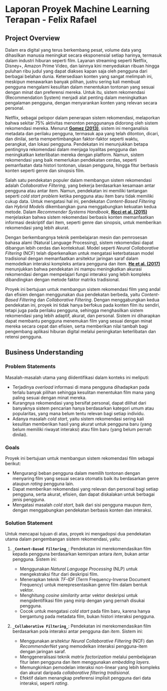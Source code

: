 # Laporan Proyek Machine Learning Terapan - Felix Rafael
## Project Overview
Dalam era digital yang terus berkembang pesat, volume data yang dihasilkan manusia meningkat secara eksponensial setiap harinya, termasuk dalam industri hiburan seperti film. Layanan streaming seperti Netflix, Disney+, Amazon Prime Video, dan lainnya kini menyediakan ribuan hingga puluhan ribu judul yang dapat diakses kapan saja oleh pengguna dari berbagai belahan dunia. Ketersediaan konten yang sangat melimpah ini, meskipun menawarkan banyak pilihan, justru sering kali membuat pengguna mengalami kesulitan dalam menentukan tontonan yang sesuai dengan minat dan preferensi mereka. Untuk itu, sistem rekomendasi (Recommendation System) menjadi alat penting dalam meningkatkan pengalaman pengguna, dengan menyarankan konten yang relevan secara personal.

Netflix, sebagai pelopor dalam penerapan sistem rekomendasi, melaporkan bahwa sekitar 75% aktivitas menonton penggunanya didorong oleh sistem rekomendasi mereka. Menurut **[Gomez (2013)](https://www.wired.com/2013/08/qq-netflix-algorithm)**, sistem ini menganalisis metadata dan perilaku pengguna, termasuk apa yang telah ditonton, dicari, dan dinilai, serta mempertimbangkan faktor-faktor seperti waktu, perangkat, dan lokasi pengguna. Pendekatan ini menunjukkan betapa pentingnya rekomendasi dalam menjaga loyalitas pengguna dan meningkatkan keterlibatan mereka dengan platform. Namun, sistem rekomendasi yang baik memerlukan pendekatan cerdas, seperti pemanfaatan data histori tontonan, ulasan pengguna, hingga fitur berbasis konten seperti genre dan sinopsis film.

Salah satu pendekatan populer dalam membangun sistem rekomendasi adalah _Collaborative Filtering_, yang bekerja berdasarkan kesamaan antar pengguna atau antar item. Namun, pendekatan ini memiliki tantangan seperti _cold start problem_ ketika pengguna atau item baru tidak memiliki cukup data. Untuk mengatasi hal ini, pendekatan _Content-Based Filtering_ dan _Hybrid Models_ dikembangkan guna menggabungkan kekuatan kedua metode. Dalam _Recommender Systems Handbook_, **[Ricci et al. (2015)](https://link.springer.com/book/10.1007/978-1-4899-7637-6)** menjelaskan bahwa sistem rekomendasi berbasis konten memanfaatkan informasi deskriptif dari item, seperti genre dan sinopsis, untuk memberikan rekomendasi yang lebih akurat. 

Dengan berkembangnya teknik pembelajaran mesin dan pemrosesan bahasa alami (Natural Language Processing), sistem rekomendasi dapat dibangun lebih cerdas dan kontekstual. Model seperti _Neural Collaborative Filtering_ (NCF) telah diperkenalkan untuk mengatasi keterbatasan model tradisional dengan memanfaatkan arsitektur jaringan saraf dalam memodelkan interaksi kompleks antara pengguna dan item. **[He et al. (2017)](https://doi.org/10.48550/arXiv.1708.05031)** menunjukkan bahwa pendekatan ini mampu meningkatkan akurasi rekomendasi dengan mempelajari fungsi interaksi yang lebih kompleks dibandingkan dengan metode faktor matriks tradisional.

Proyek ini bertujuan untuk membangun sistem rekomendasi film yang andal dan efisien dengan menggunakan dua pendekatan berbeda, yaitu _Content-Based Filtering_ dan _Collaborative Filtering_. Dengan menggabungkan kedua pendekatan ini, proyek ini tidak hanya berfokus pada konten film itu sendiri, tetapi juga pada perilaku pengguna, sehingga menghasilkan sistem rekomendasi yang lebih adaptif, akurat, dan personal. Sistem ini diharapkan dapat membantu pengguna menemukan film yang sesuai dengan minat mereka secara cepat dan efisien, serta memberikan nilai tambah bagi pengembang aplikasi hiburan digital melalui peningkatan keterlibatan dan retensi pengguna.

## Business Understanding
### Problem Statements
Masalah-masalah utama yang diidentifikasi dalam konteks ini meliputi:
- Terjadinya _overload_ informasi di mana pengguna dihadapkan pada terlalu banyak pilihan sehingga kesulitan menentukan film mana yang paling sesuai dengan minat mereka.
- Kurangnya rekomendasi yang bersifat personal, dapat dilihat dari banyaknya sistem pencarian hanya berdasarkan kategori umum atau popularitas, yang mana belum tentu relevan bagi setiap individu. 
- Adanya masalah _cold start_, yaitu sistem rekomendasi sering kali kesulitan memberikan hasil yang akurat untuk pengguna baru (yang belum memiliki riwayat interaksi) atau film baru (yang belum pernah dinilai).

### Goals
Proyek ini bertujuan untuk membangun sistem rekomendasi film sebagai berikut:
- Mengurangi beban pengguna dalam memilih tontonan dengan menyaring film yang sesuai secara otomatis baik itu berdasarkan genre ataupun _rating_ pengguna lain.
- Dapat memberikan rekomendasi yang relevan dan personal bagi setiap pengguna, serta akurat, efisien, dan dapat diskalakan untuk berbagai jenis pengguna.
- Mengatasi masalah _cold start_, baik dari sisi pengguna maupun _item_, dengan menggabungkan pendekatan berbasis konten dan interaksi.

### Solution Statement
Untuk mencapai tujuan di atas, proyek ini mengadopsi dua pendekatan utama dalam pengembangan sistem rekomendasi, yaitu:
1. **`_Content-Based Filtering_`**:
Pendekatan ini merekomendasikan film kepada pengguna berdasarkan kemiripan antara _item_, bukan antar pengguna. Sistem ini:
    - Menggunakan _Natural Language Processing_ (NLP) untuk mengekstraksi fitur dari deskripsi film.
    - Menerapkan teknik _TF-IDF_ (Term Frequency-Inverse Document Frequency) untuk merepresentasikan genre film dalam bentuk vektor.
    - Menghitung _cosine similarity_ antar vektor deskripsi untuk mengidentifikasi film yang mirip dengan yang pernah disukai pengguna.
    - Cocok untuk mengatasi _cold start_ pada film baru, karena hanya bergantung pada metadata film, bukan histori interaksi pengguna.

2. **`_Collaborative Filtering_`**:
Pendekatan ini merekomendasikan film berdasarkan pola interaksi antar pengguna dan _item_. Sistem ini:
    - Menggunakan arsitektur _Neural Collaborative Filtering_ (NCF) dan _RecommenderNet_ yang memodelkan interaksi pengguna-item dengan jaringan saraf.
    - Menggeneralisasi teknik _matrix factorization_ melalui pembelajaran fitur laten pengguna dan item menggunakan _embedding layers_.
    - Memungkinkan pemodelan interaksi non-linear yang lebih kompleks dan akurat daripada _collaborative filtering tradisional_.
    - Efektif dalam menangkap preferensi implisit pengguna dari data interaksi, seperti _rating_.
